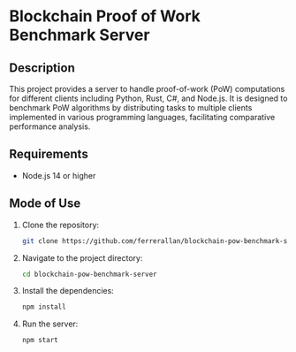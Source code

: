 # Blockchain Proof of Work Benchmark Server

## Description

This project provides a server to handle proof-of-work (PoW) computations for different clients including Python, Rust, C#, and Node.js. It is designed to benchmark PoW algorithms by distributing tasks to multiple clients implemented in various programming languages, facilitating comparative performance analysis.

## Requirements

- Node.js 14 or higher

## Mode of Use

1. Clone the repository:
   ```bash
   git clone https://github.com/ferrerallan/blockchain-pow-benchmark-server.git
   ```
2. Navigate to the project directory:
   ```bash
   cd blockchain-pow-benchmark-server
   ```
3. Install the dependencies:
   ```bash
   npm install
   ```
4. Run the server:
   ```bash
   npm start
   ```
